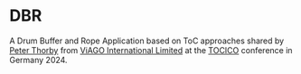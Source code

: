 # DBR

A Drum Buffer and Rope Application based on ToC approaches shared by [Peter Thorby](https://www.linkedin.com/in/peter-thorby-3379169/) from [ViAGO International Limited](https://viagointernational.com/) at the [TOCICO](https://www.tocico.org/) conference in Germany 2024.


